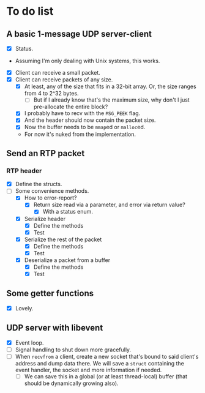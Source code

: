# To do list

## A basic 1-message UDP server-client
- [x] Status.
- Assuming I'm only dealing with Unix systems, this works.
- [x] Client can receive a small packet.
- [x] Client can receive packets of any size.
  - [x] At least, any of the size that fits in a 32-bit array. Or, the size
    ranges from 4 to 2^32 bytes.
    - [ ] But if I already know that's the maximum size, why don't I just
      pre-allocate the entire block?
  - [x] I probably have to recv with the `MSG_PEEK` flag.
  - [x] And the header should now contain the packet size.
  - [x] Now the buffer needs to be `mmap`ed or `malloc`ed.
  - For now it's nuked from the implementation.

## Send an RTP packet
### RTP header
- [x] Define the structs.
- [ ] Some convenience methods.
  - [x] How to error-report?
    - [x] Return size read via a parameter, and error via return value?
      - [x] With a status enum.
  - [x] Serialize header
    - [x] Define the methods
    - [x] Test

  - [x] Serialize the rest of the packet
    - [x] Define the methods
    - [x] Test

  - [x] Deserialize a packet from a buffer
    - [x] Define the methods
    - [x] Test

## Some getter functions
- [x] Lovely.

## UDP server with libevent
- [x] Event loop.
- [ ] Signal handling to shut down more gracefully.
- [ ] When `recvfrom` a client, create a new socket that's bound to said
  client's address and dump data there. We will save a `struct` containing the
  event handler, the socket and more information if needed.
  - [ ] We can save this in a global (or at least thread-local) buffer
    (that should be dynamically growing also).

